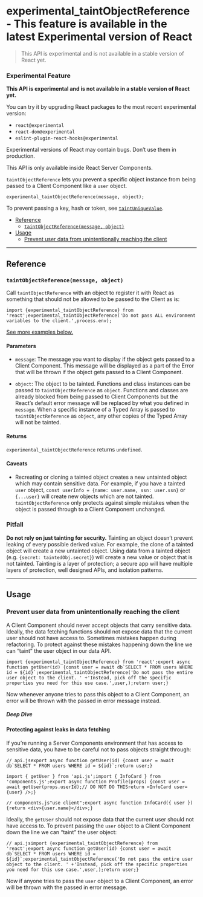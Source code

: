# experimental_taintObjectReference - This feature is available in the latest Experimental version of React

> This API is experimental and is not available in a stable version of React yet.



### Experimental Feature

**This API is experimental and is not available in a stable version of React yet.**

You can try it by upgrading React packages to the most recent experimental version:

*   `react@experimental`
*   `react-dom@experimental`
*   `eslint-plugin-react-hooks@experimental`

Experimental versions of React may contain bugs. Don’t use them in production.

This API is only available inside React Server Components.

`taintObjectReference` lets you prevent a specific object instance from being passed to a Client Component like a `user` object.

    experimental_taintObjectReference(message, object);

To prevent passing a key, hash or token, see [`taintUniqueValue`](/reference/react/experimental_taintUniqueValue).

*   [Reference](#reference)
    *   [`taintObjectReference(message, object)`](#taintobjectreference)
*   [Usage](#usage)
    *   [Prevent user data from unintentionally reaching the client](#prevent-user-data-from-unintentionally-reaching-the-client)

* * *

## Reference[](#reference "Link for Reference")

### `taintObjectReference(message, object)`[](#taintobjectreference "Link for this heading")

Call `taintObjectReference` with an object to register it with React as something that should not be allowed to be passed to the Client as is:

    import {experimental_taintObjectReference} from 'react';experimental_taintObjectReference('Do not pass ALL environment variables to the client.',process.env);

[See more examples below.](#usage)

#### Parameters[](#parameters "Link for Parameters")

*   `message`: The message you want to display if the object gets passed to a Client Component. This message will be displayed as a part of the Error that will be thrown if the object gets passed to a Client Component.
    
*   `object`: The object to be tainted. Functions and class instances can be passed to `taintObjectReference` as `object`. Functions and classes are already blocked from being passed to Client Components but the React’s default error message will be replaced by what you defined in `message`. When a specific instance of a Typed Array is passed to `taintObjectReference` as `object`, any other copies of the Typed Array will not be tainted.
    

#### Returns[](#returns "Link for Returns")

`experimental_taintObjectReference` returns `undefined`.

#### Caveats[](#caveats "Link for Caveats")

*   Recreating or cloning a tainted object creates a new untainted object which may contain sensitive data. For example, if you have a tainted `user` object, `const userInfo = {name: user.name, ssn: user.ssn}` or `{...user}` will create new objects which are not tainted. `taintObjectReference` only protects against simple mistakes when the object is passed through to a Client Component unchanged.

### Pitfall

**Do not rely on just tainting for security.** Tainting an object doesn’t prevent leaking of every possible derived value. For example, the clone of a tainted object will create a new untainted object. Using data from a tainted object (e.g. `{secret: taintedObj.secret}`) will create a new value or object that is not tainted. Tainting is a layer of protection; a secure app will have multiple layers of protection, well designed APIs, and isolation patterns.

* * *

## Usage[](#usage "Link for Usage")

### Prevent user data from unintentionally reaching the client[](#prevent-user-data-from-unintentionally-reaching-the-client "Link for Prevent user data from unintentionally reaching the client")

A Client Component should never accept objects that carry sensitive data. Ideally, the data fetching functions should not expose data that the current user should not have access to. Sometimes mistakes happen during refactoring. To protect against these mistakes happening down the line we can “taint” the user object in our data API.

    import {experimental_taintObjectReference} from 'react';export async function getUser(id) {const user = await db`SELECT * FROM users WHERE id = ${id}`;experimental_taintObjectReference('Do not pass the entire user object to the client. ' +'Instead, pick off the specific properties you need for this use case.',user,);return user;}

Now whenever anyone tries to pass this object to a Client Component, an error will be thrown with the passed in error message instead.

##### Deep Dive

#### Protecting against leaks in data fetching[](#protecting-against-leaks-in-data-fetching "Link for Protecting against leaks in data fetching")

If you’re running a Server Components environment that has access to sensitive data, you have to be careful not to pass objects straight through:

    // api.jsexport async function getUser(id) {const user = await db`SELECT * FROM users WHERE id = ${id}`;return user;}

    import { getUser } from 'api.js';import { InfoCard } from 'components.js';export async function Profile(props) {const user = await getUser(props.userId);// DO NOT DO THISreturn <InfoCard user={user} />;}

    // components.js"use client";export async function InfoCard({ user }) {return <div>{user.name}</div>;}

Ideally, the `getUser` should not expose data that the current user should not have access to. To prevent passing the `user` object to a Client Component down the line we can “taint” the user object:

    // api.jsimport {experimental_taintObjectReference} from 'react';export async function getUser(id) {const user = await db`SELECT * FROM users WHERE id = ${id}`;experimental_taintObjectReference('Do not pass the entire user object to the client. ' +'Instead, pick off the specific properties you need for this use case.',user,);return user;}

Now if anyone tries to pass the `user` object to a Client Component, an error will be thrown with the passed in error message.
